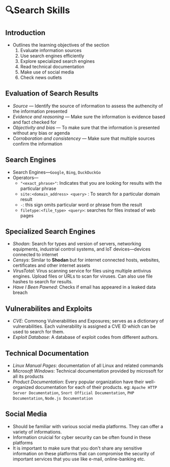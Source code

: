 # 🔍Search Skills

## Introduction
- Outlines the learning objectives of the section
    1. Evaluate information sources
    2. Use search engines efficiently 
    3. Explore specialized search engines
    4. Read technical documentation
    5. Make use of social media
    6. Check news outlets

## Evaluation of Search Results
- *Source* — Identify the source of information to assess the authencity of the information presented
- *Evidence and reasoning* — Make sure the information is evidence based and fact checked for
- *Objectivity and bias* — To make sure that the information is presented without any bias or agenda
- *Corroboration and consistencey* — Make sure that multiple sources confirm the information

## Search Engines
- Search Engines—`Google`, `Bing`, `DuckDuckGo`
- Operators— 
    - `"<exact_phrase>"`: Indicates that you are looking for results with the particular phrase
    - `site:<domain_address> <query>` : To search for a particular domain result
    - `-`: this sign omits particular word or phrase from the result
    - `filetype:<file_type> <query>`: searches for files instead of web pages

## Specialized Search Engines
- *Shodan*: Search for types and version of servers, networking equipments, industrial control systems, and IoT devices—devices connected to internet
- *Censys*: Similar to **Shodan** but for internet connected hosts, websites, certificates and other internet assets
- *VirusTotal*: Virus scanning service for files using multiple antivirus engines. Upload files or URLs to scan for viruses. Can also use file hashes to search for results.
- *Have I Been Pawned*: Checks if email has appeared in a leaked data breach

## Vulnerabilites and Exploits
- *CVE*: Commong Vulnerabilities and Exposures; serves as a dictionary of vulnerabilities. Each vulnerability is assigned a CVE ID which can be used to search for them.
- *Exploit Database*: A database of exploit codes from different authors.

## Technical Documentation
- *Linux Manual Pages*: documentation of all Linux and related commands
- *Microsoft Windows*: Technical documentation provided by microsoft for all its products
- *Product Documentation*: Every popular organization have their well-organized documentation for each of their products. eg: `Apache HTTP Server Documentation`, `Snort Official Documentation`, `PHP Documentation`, `Node.js Documentation`

## Social Media
- Should be familiar with various social media platforms. They can offer a variety of informations.
- Information cruicial for cyber security can be often found in these platforms
- It is important to make sure that you don't share any sensitive information on these platforms that can compromise the security of important services that you use like e-mail, online-banking etc.